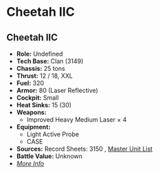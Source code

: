 # Cheetah IIC 

## Cheetah IIC 

- **Role:** Undefined 
- **Tech Base:** Clan (3149) 
- **Chassis:** 25 tons 
- **Thrust:** 12 / 18, XXL 
- **Fuel:** 320 
- **Armor:** 80 (Laser Reflective) 
- **Cockpit:** Small 
- **Heat Sinks:** 15 (30) 
- **Weapons:** 
  - Improved Heavy Medium Laser × 4 
- **Equipment:** 
  - Light Active Probe 
  - CASE 
- **Sources:** Record Sheets: 3150 , [Master Unit List](http://masterunitlist.info/Unit/Details/8011) 
- **Battle Value:** Unknown 
- [*More Info*](cheetah_iic/cheetah_iic.md) 

